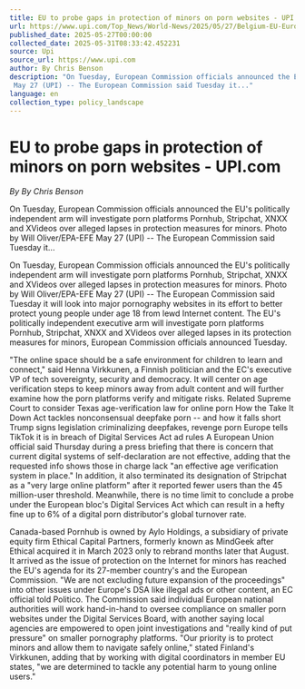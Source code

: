 ```yaml
---
title: EU to probe gaps in protection of minors on porn websites - UPI.com
url: https://www.upi.com/Top_News/World-News/2025/05/27/Belgium-EU-European-Commission-porn-minor-investigation/9841748360688/
published_date: 2025-05-27T00:00:00
collected_date: 2025-05-31T08:33:42.452231
source: Upi
source_url: https://www.upi.com
author: By Chris Benson
description: "On Tuesday, European Commission officials announced the EU's politically independent arm will investigate porn platforms Pornhub, Stripchat, XNXX and XVideos over alleged lapses in protection measures for minors. Photo by Will Oliver/EPA-EFE 
 May 27 (UPI) -- The European Commission said Tuesday it..."
language: en
collection_type: policy_landscape
---
```


# EU to probe gaps in protection of minors on porn websites - UPI.com

*By By Chris Benson*

On Tuesday, European Commission officials announced the EU's politically independent arm will investigate porn platforms Pornhub, Stripchat, XNXX and XVideos over alleged lapses in protection measures for minors. Photo by Will Oliver/EPA-EFE 
 May 27 (UPI) -- The European Commission said Tuesday it...

On Tuesday, European Commission officials announced the EU's politically independent arm will investigate porn platforms Pornhub, Stripchat, XNXX and XVideos over alleged lapses in protection measures for minors. Photo by Will Oliver/EPA-EFE 
 May 27 (UPI) -- The European Commission said Tuesday it will look into major pornography websites in its effort to better protect young people under age 18 from lewd Internet content. 
 The EU's politically independent executive arm will investigate porn platforms Pornhub, Stripchat, XNXX and XVideos over alleged lapses in its protection measures for minors, European Commission officials announced Tuesday.
 
 "The online space should be a safe environment for children to learn and connect," said Henna Virkkunen, a Finnish politician and the EC's executive VP of tech sovereignty, security and democracy. 
 It will center on age verification steps to keep minors away from adult content and will further examine how the porn platforms verify and mitigate risks.
 Related 
 Supreme Court to consider Texas age-verification law for online porn 
 How the Take It Down Act tackles nonconsensual deepfake porn -- and how it falls short 
 Trump signs legislation criminalizing deepfakes, revenge porn 
 Europe tells TikTok it is in breach of Digital Services Act ad rules 
 A European Union official said Thursday during a press briefing that there is concern that current digital systems of self-declaration are not effective, adding that the requested info shows those in charge lack "an effective age verification system in place." 
 In addition, it also terminated its designation of Stripchat as a "very large online platform" after it reported fewer users than the 45 million-user threshold. 
 Meanwhile, there is no time limit to conclude a probe under the European bloc's Digital Services Act which can result in a hefty fine up to 6% of a digital porn distributor's global turnover rate.
 
 Canada-based Pornhub is owned by Aylo Holdings, a subsidiary of private equity firm Ethical Capital Partners, formerly known as MindGeek after Ethical acquired it in March 2023 only to rebrand months later that August. 
 It arrived as the issue of protection on the Internet for minors has reached the EU's agenda for its 27-member country's and the European Commission. 
 "We are not excluding future expansion of the proceedings" into other issues under Europe's DSA like illegal ads or other content, an EC official told Politico. 
 The Commission said individual European national authorities will work hand-in-hand to oversee compliance on smaller porn websites under the Digital Services Board, with another saying local agencies are empowered to open joint investigations and "really kind of put pressure" on smaller pornography platforms. 
 "Our priority is to protect minors and allow them to navigate safely online," stated Finland's Virkkunen, adding that by working with digital coordinators in member EU states, "we are determined to tackle any potential harm to young online users."